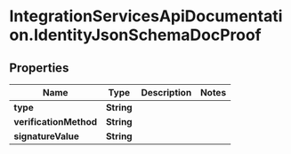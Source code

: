 # IntegrationServicesApiDocumentation.IdentityJsonSchemaDocProof

## Properties
Name | Type | Description | Notes
------------ | ------------- | ------------- | -------------
**type** | **String** |  | 
**verificationMethod** | **String** |  | 
**signatureValue** | **String** |  | 
